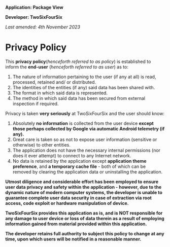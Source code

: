__Application: Package View__

__Developer: TwoSixFourSix__

_Last amended: 4th November 2023_

# Privacy Policy

This __privacy policy__(_henceforth referred to as policy_) is established to inform the __end-user__ (_henceforth referred to as user_) as to:
  1. The nature of information pertaining to the user (if any at all) is read, processed, retained and/ or distributed.
  2. The identities of the entities (if any) said data has been shared with.
  3. The format in which said data is represented.
  4. The method in which said data has been secured from external inspection if required.

Privacy is taken __very seriously__ at TwoSixFourSix and the user should know:
  1. Absolutely __no information__ is collected from the user device __except those perhaps collected by Google via automatic Android telemetry (if any).__
  2. Great care is taken so as not to expose user information (sensitive or otherwise) to other entities.
  3. The application does not have the necessary internal	permissions (nor does it ever attempt) to connect to any Internet network.
  4. No data is retained by the application except <b>application theme preference</b>, and <b>a temporary cache file</b> - both of which can be removed by clearing the application data or uninstalling the application.

__Utmost diligence and considerable effort has been employed to ensure user data privacy and safety within the application - however, due
to the dynamic nature of modern computer systems, the developer is unable to guarantee complete user data security in case of extraction via root access, code exploit or hardware manipulation of device.__

__TwoSixFourSix provides this application as is, and is NOT responsible for any damage to user device or loss of data therein as a result of employing information gained from material provided within this application.__

__The developer retains full authority to subject this policy to change at any time, upon which users will be notified in a reasonable manner.__
